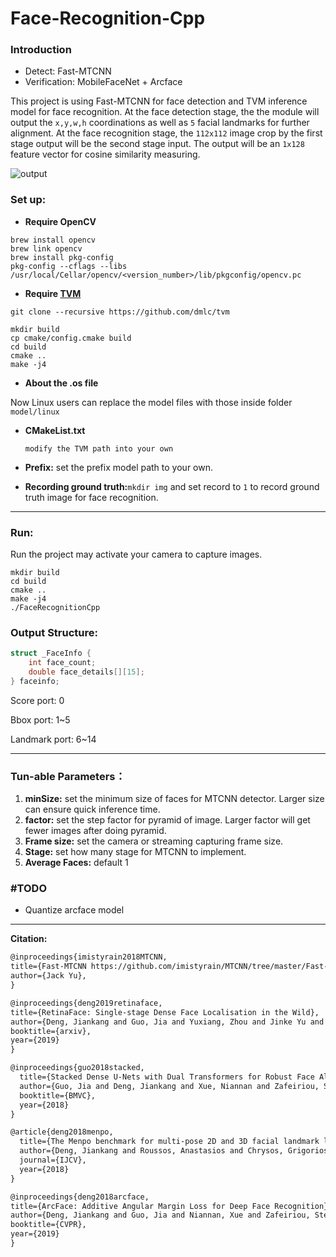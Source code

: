 # Face-Recognition-Cpp

### Introduction

- Detect: Fast-MTCNN
- Verification: MobileFaceNet + Arcface

This project is using Fast-MTCNN for face detection and TVM inference model for face recognition. At the face detection stage, the the module will output the `x,y,w,h` coordinations as well as `5` facial landmarks for further alignment. At the face recognition stage, the `112x112` image crop by the first stage output will be the second stage input. The output will be an `1x128` feature vector for cosine similarity measuring. 

![output](assets/output.gif)

### Set up:

- **Require OpenCV**

```shell
brew install opencv
brew link opencv
brew install pkg-config
pkg-config --cflags --libs /usr/local/Cellar/opencv/<version_number>/lib/pkgconfig/opencv.pc
```

- **Require [TVM](https://docs.tvm.ai/install/from_source.html#python-package-installation)**

```shell
git clone --recursive https://github.com/dmlc/tvm

mkdir build
cp cmake/config.cmake build
cd build
cmake ..
make -j4
```

- **About the .os file**

Now Linux users can replace the model files with those inside folder `model/linux`

- **CMakeList.txt**

  `modify the TVM path into your own `

- **Prefix:** set the prefix model path to your own.

- **Recording ground truth:**`mkdir img` and set record to `1` to record ground truth image for face recognition.

---

### Run:

Run the project may activate your camera to capture images.

```shell
mkdir build
cd build
cmake ..
make -j4
./FaceRecognitionCpp
```

### Output Structure:

```c++
struct _FaceInfo {
    int face_count;
    double face_details[][15];
} faceinfo;
```

Score port: 0

Bbox port: 1~5

Landmark port: 6~14

---

### **Tun-able Parameters：**

1. **minSize:** set the minimum size of faces for MTCNN detector. Larger size can ensure quick inference time.
2. **factor:** set the step factor for pyramid of image.  Larger factor will get fewer images after doing pyramid.
3. **Frame size:** set the camera or streaming capturing frame size.
4. **Stage:** set how many stage for MTCNN to implement.
5. **Average Faces:** default 1 



### #TODO

- Quantize arcface model

---

**Citation:**

```markdown
@inproceedings{imistyrain2018MTCNN,
title={Fast-MTCNN https://github.com/imistyrain/MTCNN/tree/master/Fast-MTCNN},
author={Jack Yu},
}

@inproceedings{deng2019retinaface,
title={RetinaFace: Single-stage Dense Face Localisation in the Wild},
author={Deng, Jiankang and Guo, Jia and Yuxiang, Zhou and Jinke Yu and Irene Kotsia and Zafeiriou, Stefanos},
booktitle={arxiv},
year={2019}
}

@inproceedings{guo2018stacked,
  title={Stacked Dense U-Nets with Dual Transformers for Robust Face Alignment},
  author={Guo, Jia and Deng, Jiankang and Xue, Niannan and Zafeiriou, Stefanos},
  booktitle={BMVC},
  year={2018}
}

@article{deng2018menpo,
  title={The Menpo benchmark for multi-pose 2D and 3D facial landmark localisation and tracking},
  author={Deng, Jiankang and Roussos, Anastasios and Chrysos, Grigorios and Ververas, Evangelos and Kotsia, Irene and Shen, Jie and Zafeiriou, Stefanos},
  journal={IJCV},
  year={2018}
}

@inproceedings{deng2018arcface,
title={ArcFace: Additive Angular Margin Loss for Deep Face Recognition},
author={Deng, Jiankang and Guo, Jia and Niannan, Xue and Zafeiriou, Stefanos},
booktitle={CVPR},
year={2019}
}
```

